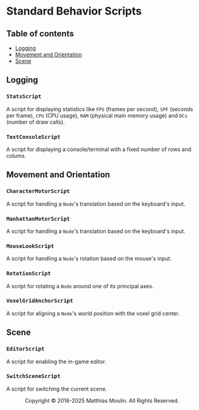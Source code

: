 # Standard Behavior Scripts

## Table of contents
* [Logging](#SS-Logging)
* [Movement and Orientation](#SS-Movement-and-Orientation)
* [Scene](#SS-Scene)

## <a name="SS-Logging"></a>Logging

### `StatsScript`
A script for displaying statistics like `FPS` (frames per second), `SPF` (seconds per frame), `CPU` (CPU usage), `RAM` (physical main memory usage) and `DCs` (number of draw calls).

### `TextConsoleScript`
A script for displaying a console/terminal with a fixed number of rows and colums.

## <a name="SS-Movement-and-Orientation"></a>Movement and Orientation

### `CharacterMotorScript`
A script for handling a `Node`'s translation based on the keyboard's input.

### `ManhattanMotorScript`
A script for handling a `Node`'s translation based on the keyboard's input.

### `MouseLookScript`
A script for handling a `Node`'s rotation based on the mouse's input.

### `RotationScript`
A script for rotating a `Node` around one of its principal axes.

### `VoxelGridAnchorScript`
A script for aligning a `Node`'s world position with the voxel grid center.

## <a name="SS-Scene"></a>Scene

### `EditorScript`
A script for enabling the in-game editor.

### `SwitchSceneScript`
A script for switching the current scene.

<p align="center">Copyright © 2016-2025 Matthias Moulin. All Rights Reserved.</p>
